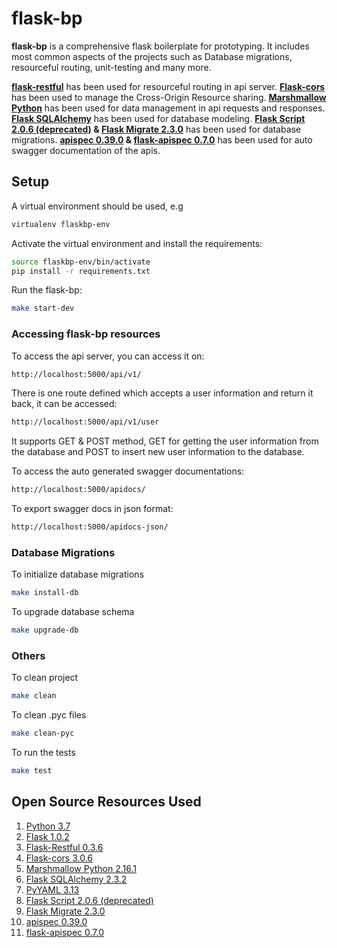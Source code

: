 # flask-bp
**flask-bp** is a comprehensive flask boilerplate for prototyping. It includes most
common aspects of the projects such as Database migrations, resourceful routing, unit-testing
and many more.

**[flask-restful](https://flask-restful.readthedocs.io/en/latest/)** has been used for resourceful routing in api server.
**[Flask-cors](https://github.com/corydolphin/flask-cors)** has been used to manage the Cross-Origin Resource sharing.
**[Marshmallow Python](https://github.com/marshmallow-code/marshmallow)** has been used for data management in api 
requests and responses.
**[Flask SQLAlchemy](https://github.com/mitsuhiko/flask-sqlalchemy)** has been used for database modeling.
**[Flask Script 2.0.6 (deprecated)](https://github.com/smurfix/flask-script) & 
[Flask Migrate 2.3.0](https://github.com/miguelgrinberg/Flask-Migrate)** has been used for database migrations.
**[apispec 0.39.0](https://github.com/marshmallow-code/apispec) &
[flask-apispec 0.7.0](https://github.com/jmcarp/flask-apispec)** has been used for auto swagger documentation of the apis.

## Setup
A virtual environment should be used, e.g
```bash
virtualenv flaskbp-env
``` 
Activate the virtual environment and install the requirements:
```bash
source flaskbp-env/bin/activate
pip install -r requirements.txt
```
Run the flask-bp:
```bash
make start-dev
```

### Accessing flask-bp resources
To access the api server, you can access it on:
```bash
http://localhost:5000/api/v1/
```
There is one route defined which accepts a user information and return it back,
it can be accessed:
```bash
http://localhost:5000/api/v1/user
```
It supports GET & POST method, GET for getting the user information from the database and
POST to insert new user information to the database.

To access the auto generated swagger documentations:
```bash
http://localhost:5000/apidocs/
```

To export swagger docs in json format:
```bash
http://localhost:5000/apidocs-json/
```

### Database Migrations
To initialize  database migrations
```bash
make install-db
```

To upgrade database schema
```bash
make upgrade-db
```

### Others
To clean project
```bash
make clean
```

To clean .pyc files
```bash
make clean-pyc
```

To run the tests
```bash
make test
```

## Open Source Resources Used
1. [Python 3.7](https://www.python.org/downloads/release/python-370/)
2. [Flask 1.0.2](https://github.com/pallets/flask)
3. [Flask-Restful 0.3.6](https://flask-restful.readthedocs.io/en/latest/)
4. [Flask-cors 3.0.6](https://github.com/corydolphin/flask-cors)
5. [Marshmallow Python 2.16.1](https://github.com/marshmallow-code/marshmallow)
6. [Flask SQLAlchemy 2.3.2](https://github.com/mitsuhiko/flask-sqlalchemy)
7. [PyYAML 3.13](https://github.com/yaml/pyyaml)
8. [Flask Script 2.0.6 (deprecated)](https://github.com/smurfix/flask-script)
9. [Flask Migrate 2.3.0](https://github.com/miguelgrinberg/Flask-Migrate)
10. [apispec 0.39.0](https://github.com/marshmallow-code/apispec)
11. [flask-apispec 0.7.0](https://github.com/jmcarp/flask-apispec)
